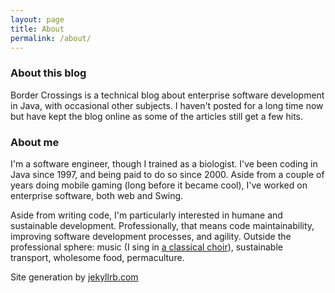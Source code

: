 ```yaml
---
layout: page
title: About
permalink: /about/
---
```


<h3>About this blog</h3>
Border Crossings is a technical blog about enterprise software development in Java, with occasional other subjects.
I haven't posted for a long time now but have kept the blog online as some of the articles still get a few hits.

<h3>About me</h3>
I'm a software engineer, though I trained as a biologist.  I've been coding in Java since 1997, and being paid to do so since 2000.  
Aside from a couple of years doing mobile gaming (long before it became cool), I've worked on enterprise software, both web and Swing.

Aside from writing code, I'm particularly interested in humane and sustainable development.  Professionally, that means code maintainability, 
improving software development processes, and agility.  Outside the professional sphere: music (I sing in 
<a href="http://www.evpierredelune.ch">a classical choir</a>), 
sustainable transport, wholesome food, permaculture.


Site generation by [jekyllrb.com](http://jekyllrb.com/)


